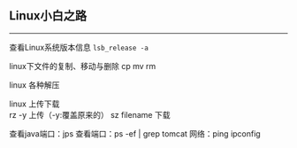 ## Linux小白之路
***

查看Linux系统版本信息 `lsb_release -a`

linux下文件的复制、移动与删除
cp mv rm

linux 各种解压

linux 上传下载  
rz -y 上传（-y:覆盖原来的）
sz filename 下载


查看java端口：jps 
查看端口：ps -ef | grep tomcat
网络：ping   ipconfig  



